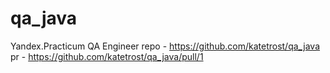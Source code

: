 # qa_java
Yandex.Practicum QA Engineer
repo - https://github.com/katetrost/qa_java
pr - https://github.com/katetrost/qa_java/pull/1